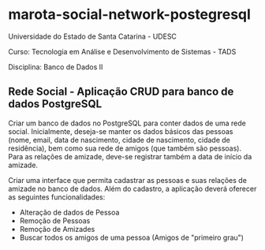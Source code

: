 # marota-social-network-postegresql

Universidade do Estado de Santa Catarina - UDESC

Curso: Tecnologia em Análise e Desenvolvimento de Sistemas - TADS

Disciplina: Banco de Dados II

## Rede Social - Aplicação CRUD para banco de dados PostgreSQL

Criar um banco de dados no PostgreSQL para conter dados de uma rede social. Inicialmente, deseja-se manter os dados básicos das pessoas (nome, email, data de nascimento, cidade de nascimento, cidade de residência), bem como sua rede de amigos (que também são pessoas). Para as relações de amizade, deve-se registrar também a data de início da amizade.

Criar uma interface que permita cadastrar as pessoas e suas relações de amizade no banco de dados. Além do cadastro, a aplicação deverá oferecer as seguintes funcionalidades:
* Alteração de dados de Pessoa
* Remoção de Pessoas
* Remoção de Amizades
* Buscar todos os amigos de uma pessoa (Amigos de "primeiro grau")

